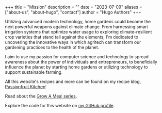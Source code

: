 +++
title = "Mission"
description = ""
date = "2023-07-09"
aliases = ["about-us", "about-hugo", "contact"]
author = "Hugo Authors"
+++

Utilizing advanced modern technology, home gardens could become the next powerful weapons against climate change. From harnessing smart irrigation systems that optimize water usage to exploring climate-resilient crop varieties that stand tall against the elements, I'm dedicated to uncovering the innovative ways in which agritech can transform our gardening practices to the health of the planet.

I aim to use my passion for computer science and technology to spread awareness about the power of individuals and entrepreneurs, to beneficially influence the planet by starting home gardens or utilizing technology to support sustainable farming.

All this website's recipes and more can be found on my recipe blog, [Passionfruit Kitchen](https://passionfruitkitchen.com)!

Read about the [Grow A Meal series](https://kchenturtles.github.io/gardenforchange/grow/).

Explore the code for this website on [my GitHub profile](https://github.com/kchenturtles/gardenforchange).